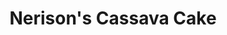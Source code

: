 ---
title: "Nerison's Cassava Cake"
url: /imus/nerisons-cassava-cake-aguinaldo-highway/
shop: Süßwaren
---